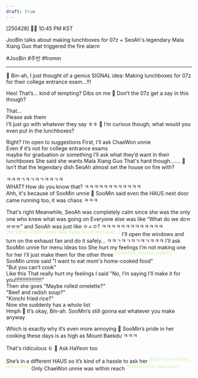 ```yaml
---
draft: true
---
```

[250428] 🐣💭 10:45 PM KST

JooBin talks about making lunchboxes for 07z + SeoAh's legendary Mala Xiang Guo that triggered the fire alarm

#JooBin #주빈 #fromm 
___
🫧 Bin-ah, I just thought of a genius SIGNAL idea: Making lunchboxes for 07z for their college entrance exam...!!!

Heol
That’s... kind of tempting? 
Dibs on me 
🫧 Don’t the 07z get a say in this though?

That...  
Please ask them  
I’ll just go with whatever they say
ㅎㅎ
🫧 I’m curious though, what would you even put in the lunchboxes?

Right? 
I’m open to suggestions
First, I’ll ask ChaeWon unnie  
Even if it’s not for college entrance exams  
maybe for graduation or something
I’ll ask what they’d want in their lunchboxes
She said she wants Mala Xiang Guo
That's hard though…….
🫧 Isn’t that the legendary dish SeoAh almost set the house on fire with?

ㅋㅋㅋㄱㅋㄱㅋㄱㅋㅋㄱㅋ  
WHAT? How do you know that?
ㅋㅋㅋㅋㅋㅋㅋㅋㅋㅋㅋㅋ  
Ahh, it's because of SooMin unnie
🫧 SooMin said even the HAUS next door came running too, it was chaos ㅋㅋㅋ

That's right
Meanwhile, SeoAh was completely calm
since she was the only one who knew what was going on
Everyone else was like “What do we doㅠㅠㅠㅠ”
and SeoAh was just like ㅇㅅㅇ?
ㅋㅋㅋㅋㅋㅋㅋㅋㅋㅋㅋㅋㅋ  
<font color="#c3f4a5"><sup>[t/n: When JooBin cooks Mala Xiang Guo in the future...]</sup></font>
I'll
open the windows
and turn on the exhaust fan
and do it safely...
ㅋㅋㄱㅋㄱㅋㄱㅋㄱㅋㅋㅋ
I’ll ask SooMin unnie for menu ideas too
She hurt my feelings
I’m not making one for her
I’ll just make them for the other three <sup><font color="#c3f4a5">[ChaeWon, HaYeon, HyeRin]</font></sup>
SooMin unnie said 
"I want to eat mom's home-cooked food"  
"But you can’t cook"  
Like this
That really hurt my feelings
I said "No, I’m saying I’ll make it for you!!!!!!!!!!!!!!!!!!"  
Then she goes
"Maybe rolled omelette?"  
"Beef and radish soup?"  
"Kimchi fried rice?"  
Now she suddenly has a whole list  
Hmph
🫧 It’s okay, Bin-ah. SooMin’s still gonna eat whatever you make anyway

Which is exactly why it’s even more annoying 
🫧 SooMin’s pride in her cooking these days is as high as Mount Baekdu ㅋㅋㅋ

That's ridiculous ㅌ
🫧 Ask HaYeon too

She’s in a different HAUS 
so it’s kind of a hassle to ask her <sup><font color="#c3f4a5">[MOD Forest HAUS, downstairs]</font></sup>
Only ChaeWon unnie was within reach <sup><font color="#c3f4a5">[Cookie HAUS, next door]</font></sup>